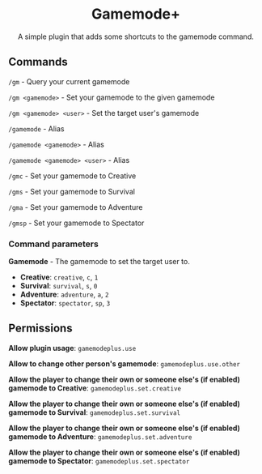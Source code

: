 <div align="center">

# Gamemode+

A simple plugin that adds some shortcuts to the gamemode command.

</div>

## Commands

`/gm` - Query your current gamemode

`/gm <gamemode>` - Set your gamemode to the given gamemode

`/gm <gamemode> <user>` - Set the target user's gamemode

`/gamemode` - Alias

`/gamemode <gamemode>` - Alias

`/gamemode <gamemode> <user>` - Alias

`/gmc` - Set your gamemode to Creative

`/gms` - Set your gamemode to Survival

`/gma` - Set your gamemode to Adventure

`/gmsp` - Set your gamemode to Spectator

### Command parameters

**Gamemode** - The gamemode to set the target user to.

-   **Creative**: `creative`, `c`, `1`
-   **Survival**: `survival`, `s`, `0`
-   **Adventure**: `adventure`, `a`, `2`
-   **Spectator**: `spectator`, `sp`, `3`

## Permissions

**Allow plugin usage**: `gamemodeplus.use`

**Allow to change other person's gamemode**: `gamemodeplus.use.other`

**Allow the player to change their own or someone else's (if enabled) gamemode to Creative**: `gamemodeplus.set.creative`

**Allow the player to change their own or someone else's (if enabled) gamemode to Survival**: `gamemodeplus.set.survival`

**Allow the player to change their own or someone else's (if enabled) gamemode to Adventure**: `gamemodeplus.set.adventure`

**Allow the player to change their own or someone else's (if enabled) gamemode to Spectator**: `gamemodeplus.set.spectator`

